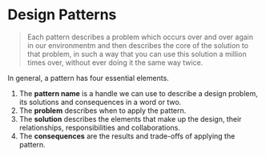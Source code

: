 # Design Patterns
> Each pattern describes a problem which occurs over and over again in our environmentm and then describes the core of the solution to that problem, in such a way that you can use this solution a million times over, without ever doing it the same way twice.

In general, a pattern has four essential elements.
1. The **pattern name** is a handle we can use to describe a design problem, its solutions and consequences in a word or two.
2. The **problem** describes when to apply the pattern.
3. The **solution** describes the elements that make up the design, their relationships, responsibilities and collaborations.
4. The **consequences** are the results and trade-offs of applying the pattern.
